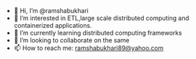- 👋 Hi, I’m @ramshabukhari
- 👀 I’m interested in ETL,large scale distributed computing and containerized applications.
- 🌱 I’m currently learning distributed computing frameworks
- 💞️ I’m looking to collaborate on the same
- 📫 How to reach me: ramshabukhari89@yahoo.com

<!---
ramshabukhari/ramshabukhari is a ✨ special ✨ repository because its `README.md` (this file) appears on your GitHub profile.
You can click the Preview link to take a look at your changes.
--->
